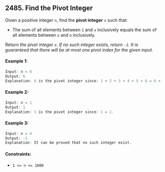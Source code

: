 ## 2485. Find the Pivot Integer

Given a positive integer `n`, find the **pivot integer** `x` such that:

- The sum of all elements between `1` and `x` inclusively equals the sum of all elements between `x` and `n` inclusively.

Return _the pivot integer `x`. If no such integer exists, return `-1`. It is guaranteed that there will be at most one pivot index for the given input._

#### Example 1:
```js
Input: n = 8
Output: 6
Explanation: 6 is the pivot integer since: 1 + 2 + 3 + 4 + 5 + 6 = 6 + 7 + 8 = 21.
```

#### Example 2:
```js
Input: n = 1
Output: 1
Explanation: 1 is the pivot integer since: 1 = 1.
```

#### Example 3:
```js
Input: n = 4
Output: -1
Explanation: It can be proved that no such integer exist.
```

#### Constraints:
- `1 <= n <= 1000`